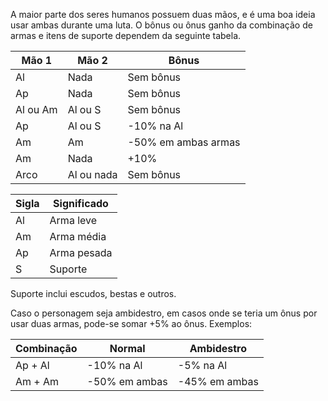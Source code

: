 A maior parte dos seres humanos possuem duas mãos, e é uma boa ideia usar ambas durante uma luta. O bônus ou ônus ganho da combinação de armas e itens de suporte dependem da seguinte tabela.

|Mão 1   |Mão 2     |Bônus              |
|--------|----------|-------------------|
|Al      |Nada      |Sem bônus          |
|Ap      |Nada      |Sem bônus          |
|Al ou Am|Al ou S   |Sem bônus          |
|Ap      |Al ou S   |-10% na Al         |
|Am      |Am        |-50% em ambas armas|
|Am      |Nada      |+10%               |
|Arco    |Al ou nada|Sem bônus          |

|Sigla|Significado|
|-----|-----------|
|Al   |Arma leve  |
|Am   |Arma média |
|Ap   |Arma pesada|
|S    |Suporte    |
Suporte inclui escudos, bestas e outros.

Caso o personagem seja ambidestro, em casos onde se teria um ônus por usar duas armas, pode-se somar +5% ao ônus. Exemplos:

|Combinação|Normal       |Ambidestro   |
|----------|-------------|-------------|
|Ap + Al   |-10% na Al   |-5% na Al    |
|Am + Am   |-50% em ambas|-45% em ambas|
